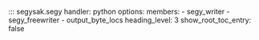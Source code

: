 ::: segysak.segy
    handler: python
    options:
      members:
        - segy_writer
        - segy_freewriter
        - output_byte_locs
      heading_level: 3
      show_root_toc_entry: false